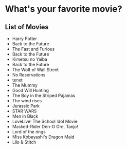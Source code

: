 # What's your favorite movie?

## List of Movies  
- Harry Potter    
- Back to the Future
- The Fast and Furious 
- Back to the Future  
- Kimetsu no Yaiba
- Back to the Future
- The Wolf of Wall Street
- No Reservations
- tenet 
- The Mummy
- Good Will Hunting
- The Boy in the Striped Pajamas
- The wind rises
- Jurassic Park
- STAR WARS
- Men in Black
- LoveLive! The School Idol Movie
- Masked-Rider Den-O Ore, Tanjo!
- Lord of the rings
- Miss Kobayashi's Dragon Maid
- Lilo & Stitch
